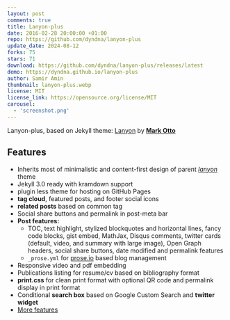 ```yaml
---
layout: post
comments: true
title: Lanyon-plus
date: 2016-02-28 20:00:00 +01:00
repo: https://github.com/dyndna/lanyon-plus
update_date: 2024-08-12
forks: 75
stars: 71
download: https://github.com/dyndna/lanyon-plus/releases/latest
demo: https://dyndna.github.io/lanyon-plus
author: Samir Amin
thumbnail: lanyon-plus.webp
license: MIT
license_link: https://opensource.org/license/MIT
carousel:
  - 'screenshot.png'
---
```


Lanyon-plus, based on Jekyll theme: [Lanyon](https://lanyon.getpoole.com) by [**Mark Otto**](https://github.com/mdo)

## Features

* Inherits most of minimalistic and content-first design of parent [*lanyon*](https://lanyon.getpoole.com) theme
* Jekyll 3.0 ready with kramdown support
* plugin less theme for hosting on GitHub Pages
* **tag cloud**, featured posts, and footer social icons
* **related posts** based on common tag
* Social share buttons and permalink in post-meta bar
* **Post features:**
  * TOC, text highlight, stylized blockquotes and horizontal lines, fancy code blocks, gist embed, MathJax, Disqus comments, twitter cards (default, video, and summary with large image), Open Graph headers, social share buttons, date modified and permalink features
  * `_prose.yml` for [prose.io](https://prose.io) based blog management
* Responsive video and pdf embedding
* Publications listing for resume/cv based on bibliography format
* **print.css** for clean print format with optional QR code and permalink display in print format
* Conditional **search box** based on Google Custom Search and **twitter widget**
* [More features](https://sbamin.com/disclosure#i-classfa-fa-thumbs-o-up-credits-for-site-featuresi)
